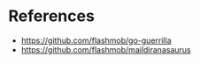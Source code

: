 # References

* https://github.com/flashmob/go-guerrilla
* https://github.com/flashmob/maildiranasaurus
